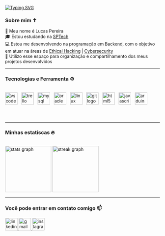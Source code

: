 [![Typing SVG](https://readme-typing-svg.herokuapp.com?font=Fira+Code&pause=1000&width=435&lines=Seja+bem-vindo+ao+meu+perfil+%E2%9C%8C%EF%B8%8F)](https://git.io/typing-svg)

### **Sobre mim** ✝️
👀 Meu nome é Lucas Pereira <br>
🎓 Estou estudando na [SPTech](https://www.sptech.school/) <br>
💻 Estou me desenvolvendo na programação em Backend, com o objetivo em atuar na áreas de [Ethical Hacking](https://www.ibm.com/br-pt/topics/ethical-hacking) | [Cybersecurity](https://www.ibm.com/br-pt/topics/cybersecurity) <br>
📁 Utilizo esse espaço para organização e compartilhamento dos meus projetos desenvolvidos <br>

---

### **Tecnologias e Ferramenta** ⚙️
<br clear="both">

<div align="left">
  <img src="https://img.shields.io/badge/Visual Studio Code-007ACC?logo=visualstudiocode&logoColor=white&style=for-the-badge" height="40" alt="vscode logo"  />
  <img width="5" />
  <img src="https://img.shields.io/badge/Trello-0052CC?logo=trello&logoColor=white&style=for-the-badge" height="40" alt="trello logo"  />
  <img width="5" />
  <img src="https://img.shields.io/badge/MySQL-4479A1?logo=mysql&logoColor=white&style=for-the-badge" height="40" alt="mysql logo"  />
  <img width="5" />
  <img src="https://img.shields.io/badge/Oracle-F80000?logo=oracle&logoColor=white&style=for-the-badge" height="40" alt="oracle logo"  />
  <img width="5" />
  <img src="https://img.shields.io/badge/Linux-FCC624?logo=linux&logoColor=black&style=for-the-badge" height="40" alt="linux logo"  />
  <img width="5" />
  <img src="https://img.shields.io/badge/Git-F05032?logo=git&logoColor=white&style=for-the-badge" height="40" alt="git logo"  />
  <img width="5" />
  <img src="https://img.shields.io/badge/HTML5-E34F26?logo=html5&logoColor=white&style=for-the-badge" height="40" alt="html5 logo"  />
  <img width="5" />
  <img src="https://img.shields.io/badge/JavaScript-F7DF1E?logo=javascript&logoColor=black&style=for-the-badge" height="40" alt="javascript logo"  />
  <img width="5" />
  <img src="https://img.shields.io/badge/Arduino-00979D?logo=arduino&logoColor=white&style=for-the-badge" height="40" alt="arduino logo"  />
</div>

###
<br>

---

### **Minhas estatíscas** 🔥
<br clear="both">

<div align="left">
  <img src="https://github-readme-stats.vercel.app/api?username=LPAmorim&hide_title=false&hide_rank=false&show_icons=true&include_all_commits=true&count_private=true&disable_animations=false&theme=apprentice&locale=en&hide_border=false&order=1" height="150" alt="stats graph"  />
  <img src="https://streak-stats.demolab.com?user=LPAmorim&locale=pt-br&mode=daily&theme=apprentice&hide_border=false&border_radius=10&order=3" height="150" alt="streak graph"  />
</div>


---
### **Você pode entrar em contato comigo** 📫
<div align="left">
  <a href="https://www.linkedin.com/in/LucasAmorim-lcxAmorim/" target="_blank">
    <img src="https://img.shields.io/static/v1?message=LinkedIn&logo=linkedin&label=&color=0077B5&logoColor=white&labelColor=&style=flat" height="40" alt="linkedin logo"  />
  </a>
  <a href="eticalscriptsilent@gmail.com" target="_blank">
    <img src="https://img.shields.io/static/v1?message=Gmail&logo=gmail&label=&color=D14836&logoColor=white&labelColor=&style=flat" height="40" alt="gmail logo"  />
  </a>
  <a href="https://www.instagram.com/lcx.amorim/" target="_blank">
    <img src="https://img.shields.io/static/v1?message=Instagram&logo=instagram&label=&color=E4405F&logoColor=white&labelColor=&style=flat" height="40" alt="instagram logo"  />
  </a>
</div>
